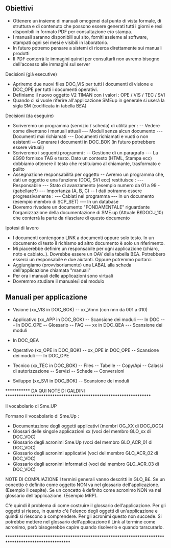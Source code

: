 ## Obiettivi
 - Ottenere un insieme di manuali omogenei dal punto di vista formale, di struttura e di contenuto che possono essere generati tutti i giorni e resi disponibili in formato PDF per consultazione e/o stampa.
 - I manuali saranno disponibili sul sito, forniti assieme al software, stampati ogni sei mesi e visibili in laboratorio.
 - In futuro potremo pensare a sistemi di ricerca direttamente sui manuali prodotti
 - Il PDF conterrà le immagini quindi per consultarli non avremo bisogno dell'accesso alle immagini sul server

Decisioni (già esecutive)

- Apriremo due nuovi files DOC_VIS per tutti i documenti di visione e DOC_OPE per tutti i documenti operativi.
- Definiamo il nuovo oggetto V2 TIMAN con i valori :  OPE / VIS / TEC / SVI
- Quando ci si vuole riferire all'applicazione SMEup in generale si userà la sigla SM (codificata in tabella B£A)

Decisioni (da eseguire)

- Scriveremo un programma (servizio / scheda) di utilità per : 
-- Vedere come diventano i manuali attuali
--- Moduli senza alcun documento
--- Documenti mai richiamati
--- Documenti richiamati e vuoti o non esistenti
-- Generare i documenti in DOC_BOK (in futuro potrebbero essere virtuali)
- Scriveremo i seguenti programmi : 
-- Gestione di un paragrafo
--- La £G90 fornisce TAG e testo. Dato un contesto (HTML, Stampa ecc) dobbiamo ottenere il testo che restituiamo al chiamante, trasformato e pulito
- Assegnazione responsabilità per oggetto
-- Avremo un programma che, dati un oggetto e una funzione (DOC, SVI ecc) restituisce : 
--- Responsabile
--- Stato di avanzamento (esempio numero da 01 a 99 - (gabellare?)
--- Importanza (A, B, C)
-- I dati potranno essere progressivamente : 
--- Cablati nel programma
--- In un documento (esempio membro di SCP_SET)
--- In un database
- Dovremo rivedere un documento "FONDAMENTALE" riguardante l'organizzazione della documentazione di SME.up (Attuale B£DOCU_10) che conterrà la parte da rilasciare di questo documento


Ipotesi di lavoro
- I documenti contengono LINK a documenti oppure solo testo. In un documento di testo il richiamo ad altro documento è solo un riferimento.
- Mi piacerebbe definire un responsabile per ogni applicazione (chiaro, noto e cablato..). Dovrebbe essere un OAV della tabella B£A. Potrebbero esserci un responsabile e due aiutanti. Oppure potremmo portarci
- Aggiungiamo (provvisoriamente) una LABAL alla scheda dell'applicazione chiamata "manuali"
- Per ora i manuali delle applicazioni sono virtuali
- Dovremmo studiare il manuale/i del modulo

## Manuali per applicazione
 - Visione  (xx_VIS in DOC_BOK)
 -- xx_Vnnn (con nnn da 001 a 010)

- Applicativo (xx_APP in DOC_BOK)
-- Scansione dei moduli
--- In DOC
--- In DOC_OPE
-- Glossario
-- FAQ
--- xx in DOC_QEA
--- Scansione dei moduli
- In DOC_QEA
- Operativo (xx_OPE in DOC_BOK)
-- xx_OPE in DOC_OPE
-- Scansione dei moduli
--- In DOC_OPE
- Tecnico (xx_TEC  in DOC_BOK)
-- Files
-- Tabelle
-- Copy/Api
-- Calassi di autorizzazione
-- Servizi
-- Schede
-- Conversioni
- Sviluppo (xx_SVI  in DOC_BOK)
-- Scansione dei moduli

\*\*\*\*\*\*\*\*\*\*\* DA QUI NOTE DI GALDINI \*\*\*\*\*\*\*\*\*\*\*\*\*\*\*\*\*\*\*\*\*\*\*\*\*\*\*\*\*\*\*\*\*\*\*\*\*\*\*\*\*\*\*\*\*\*\*\*\*\*\*\*\*\*\*\*\*\*\*\*\*\*\*\*\*

Il vocabolario di Sme.UP

Formano il vocabolario di Sme.Up : 
- Documentazione degli oggetti applicativi (membri OG_XX di DOC_OGG)
- Glossari delle singole applicazioni xx (voci del membro GLO_xx di DOC_VOC)
- Glossario degli acronimi Sme.Up (voci del membro GLO_ACR_01 di DOC_VOC)
- Glossario degli acronimi applicativi (voci del membro GLO_ACR_02 di DOC_VOC)
- Glossario degli acronimi informatici (voci del membro GLO_ACR_03 di DOC_VOC)

NOTE DI COMPLIAZIONE
I termini generali vanno descritti in GLO_B£.
Se un concetto è definito come oggetto NON va nel glossario dell'applicazione. (Esempio il cespite).
Se un concetto è definito come acronimo NON va nel glossario dell'applicazione. (Esempio MRP).

C'è quindi il problema di come costruire il glossario dell'applicazione. Per gli oggetti si riesce,
in quanto c'è l'elenco degli oggetti di un'applicazione e quindi si riescono a comprendere.
Per gli acronimi questo non succede. Si potrebbe mettere nel glossario dell'applicazione il Link
al termine come acronimo, però bisogerebbe capire quando risolverlo e quando tarscurarlo.


\*\*\*\*\*\*\*\*\*\*\*\*\*\*\*\*\*\*\*\*\*\*\*\*\*\*\*\*\*\*\*\*\*\*\*\*\*\*\*\*\*\*\*\*\*\*\*\*\*\*\*\*\*\*\*\*\*\*\*\*\*\*\*\*\*\*\*\*\*\*\*\*\*\*\*\*\*\*\*\*\*\*\*\*\*\*\*\*\*\*\*\*\*\*\*\*\*\*\*\*





